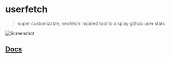 # userfetch

> super customizable, neofetch inspired tool to display github user stats

![Screenshot](https://user-images.githubusercontent.com/58023300/135631553-12bee1f7-528c-43e5-8025-08817a7c8cbd.png)

## [Docs](https://github.com/aryan02420/userfetch/tree/main/docs "Docs")



